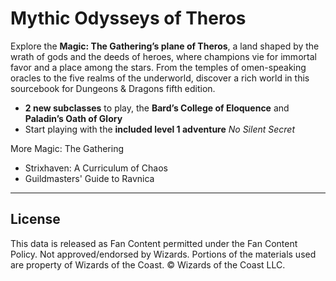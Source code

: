 # Mythic Odysseys of Theros

Explore the **Magic: The Gathering’s plane of Theros**, a land shaped by the wrath of gods and the deeds of heroes, where champions vie for immortal favor and a place among the stars. From the temples of omen-speaking oracles to the five realms of the underworld, discover a rich world in this sourcebook for Dungeons & Dragons fifth edition.

* **2 new subclasses** to play, the **Bard’s College of Eloquence** and **Paladin’s Oath of Glory**
* Start playing with the **included level 1 adventure** _No Silent Secret_

More Magic: The Gathering

* Strixhaven: A Curriculum of Chaos
* Guildmasters' Guide to Ravnica

---

## License

This data is released as Fan Content permitted under the Fan Content Policy. Not approved/endorsed by Wizards. Portions of the materials used are property of Wizards of the Coast. © Wizards of the Coast LLC.
